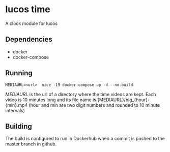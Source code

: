 # lucos time
A clock module for lucos

## Dependencies
* docker
* docker-compose

## Running
`MEDIAURL=<url>  nice -19 docker-compose up -d --no-build`

_MEDIAURL_ is the url of a directory where the time videos are kept.  Each video is 10 minutes long and its file name is {MEDIAURL}/big_{hour}-{min}.mp4 (hour and min are two digit numbers and rounded to 10 minute intervals)

## Building
The build is configured to run in Dockerhub when a commit is pushed to the master branch in github.